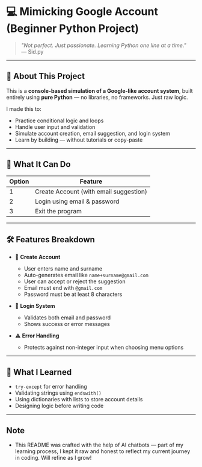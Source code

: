 # 💻 Mimicking Google Account (Beginner Python Project)

> *"Not perfect. Just passionate. Learning Python one line at a time."*  
> — Sid.py

---

## 📌 About This Project

This is a **console-based simulation of a Google-like account system**, built entirely using **pure Python** — no libraries, no frameworks. Just raw logic.

I made this to:
- Practice conditional logic and loops
- Handle user input and validation
- Simulate account creation, email suggestion, and login system
- Learn by building — without tutorials or copy-paste

---

## 🚀 What It Can Do

| Option | Feature                              |
|--------|--------------------------------------|
| 1      | Create Account (with email suggestion) |
| 2      | Login using email & password         |
| 3      | Exit the program                     |

---

## 🛠 Features Breakdown

- 👥 **Create Account**  
  - User enters name and surname  
  - Auto-generates email like `name+surname@gmail.com`  
  - User can accept or reject the suggestion  
  - Email must end with `@gmail.com`  
  - Password must be at least 8 characters

- 🔐 **Login System**  
  - Validates both email and password  
  - Shows success or error messages

- ⚠️ **Error Handling**  
  - Protects against non-integer input when choosing menu options

---

## 🧠 What I Learned

- `try-except` for error handling  
- Validating strings using `endswith()`  
- Using dictionaries with lists to store account details  
- Designing logic before writing code

---

## Note
- This README was crafted with the help of AI chatbots — part of my learning process, I kept it raw and honest to reflect my current journey in coding. Will refine as I grow!

